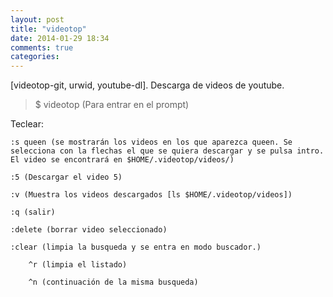 ```yaml
---
layout: post
title: "videotop"
date: 2014-01-29 18:34
comments: true
categories: 
---
```

[videotop-git, urwid, youtube-dl]. Descarga de videos de youtube.

>$ videotop  (Para entrar en el prompt)

Teclear:

	:s queen (se mostrarán los videos en los que aparezca queen. Se selecciona con la flechas el que se quiera descargar y se pulsa intro. El video se encontrará en $HOME/.videotop/videos/)

	:5 (Descargar el video 5)

	:v (Muestra los videos descargados [ls $HOME/.videotop/videos])

	:q (salir)

	:delete (borrar video seleccionado)

	:clear (limpia la busqueda y se entra en modo buscador.)

		^r (limpia el listado)

		^n (continuación de la misma busqueda)

